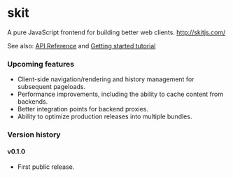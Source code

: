 skit
====
A pure JavaScript frontend for building better web clients.
<a href="http://skitjs.com/">http://skitjs.com/</a>

See also: <a href="http://skitjs.com/docs">API Reference</a> and <a href="http://skitjs.com/getting-started">Getting started tutorial</a>

### Upcoming features
* Client-side navigation/rendering and history management for subsequent pageloads.
* Performance improvements, including the ability to cache content from backends.
* Better integration points for backend proxies.
* Ability to optimize production releases into multiple bundles.

### Version history
#### v0.1.0
* First public release.
